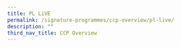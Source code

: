 ```yaml
---
title: PL LiVE
permalink: /signature-programmes/ccp-overview/pl-live/
description: ""
third_nav_title: CCP Overview
---
```

